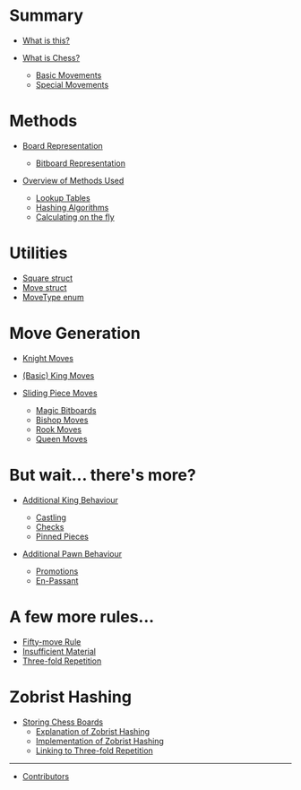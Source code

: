 # Summary

- [What is this?](index.md)

- [What is Chess?]()
    - [Basic Movements]()
    - [Special Movements]()

# Methods

- [Board Representation]()
    - [Bitboard Representation]()

- [Overview of Methods Used]()
    - [Lookup Tables]()
    - [Hashing Algorithms]()
    - [Calculating on the fly]()

# Utilities

- [Square struct]()
- [Move struct]()
- [MoveType enum]()

# Move Generation

- [Knight Moves]()

- [(Basic) King Moves]()

- [Sliding Piece Moves]()
    - [Magic Bitboards]()
    - [Bishop Moves]()
    - [Rook Moves]()
    - [Queen Moves]()

# But wait... there's more?

- [Additional King Behaviour]()
    - [Castling]()
    - [Checks]()
    - [Pinned Pieces]()

- [Additional Pawn Behaviour]()
    - [Promotions]()
    - [En-Passant]()

# A few more rules...

- [Fifty-move Rule]()
- [Insufficient Material]()
- [Three-fold Repetition]()

# Zobrist Hashing

- [Storing Chess Boards]()
    - [Explanation of Zobrist Hashing]()
    - [Implementation of Zobrist Hashing]()
    - [Linking to Three-fold Repetition]()

---

- [Contributors](contributors.md)